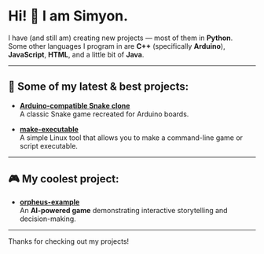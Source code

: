 # Hi! 👋 I am Simyon.

I have (and still am) creating new projects — most of them in **Python**.  
Some other languages I program in are **C++** (specifically **Arduino**), **JavaScript**, **HTML**, and a little bit of **Java**.

---

## 🔧 Some of my latest & best projects:

- [**Arduino-compatible Snake clone**](https://github.com/Sim3-14159/Snake)  
  A classic Snake game recreated for Arduino boards.

- [**make-executable**](https://github.com/Sim3-14159/make-executable)  
  A simple Linux tool that allows you to make a command-line game or script executable.

---

## 🎮 My **coolest** project:

- [**orpheus-example**](https://github.com/Sim3-14159/orpheus-example)  
  An **AI-powered game** demonstrating interactive storytelling and decision-making.

---

Thanks for checking out my projects!
